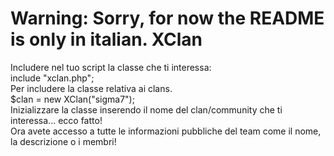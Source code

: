Warning: Sorry, for now the README is only in italian.
XClan
=======
Includere nel tuo script la classe che ti interessa:<br />
include "xclan.php";<br />
Per includere la classe relativa ai clans. <br />
$clan = new XClan("sigma7"); <br />
Inizializzare la classe inserendo il nome del clan/community che ti interessa... ecco fatto! <br />
Ora avete accesso a tutte le informazioni pubbliche del team come il nome, la descrizione o i membri! <br />
